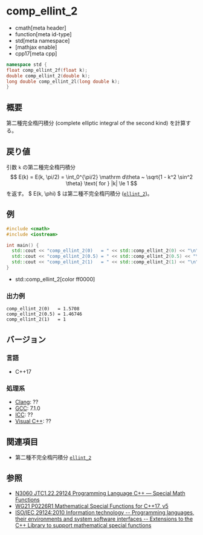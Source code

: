 # comp_ellint_2
* cmath[meta header]
* function[meta id-type]
* std[meta namespace]
* [mathjax enable]
* cpp17[meta cpp]

```cpp
namespace std {
float comp_ellint_2f(float k);
double comp_ellint_2(double k);
long double comp_ellint_2l(long double k);
}
```

## 概要
第二種完全楕円積分 (complete elliptic integral of the second kind) を計算する。


## 戻り値
引数 `k` の第二種完全楕円積分
$$
E(k) = E(k, \pi/2) = \int_0^{\pi/2} \mathrm d\theta ~ \sqrt{1 - k^2 \sin^2 \theta} \text{ for } |k| \le 1
$$
を返す。
$ E(k, \phi) $ は第二種不完全楕円積分 ([`ellint_2`](ellint_2.md))。


## 例
```cpp example
#include <cmath>
#include <iostream>

int main() {
  std::cout << "comp_ellint_2(0)   = " << std::comp_ellint_2(0) << "\n";    // pi / 2
  std::cout << "comp_ellint_2(0.5) = " << std::comp_ellint_2(0.5) << "\n";  // 1.46746
  std::cout << "comp_ellint_2(1)   = " << std::comp_ellint_2(1) << "\n";    // 1
}
```
* std::comp_ellint_2[color ff0000]

### 出力例
```
comp_ellint_2(0)   = 1.5708
comp_ellint_2(0.5) = 1.46746
comp_ellint_2(1)   = 1
```


## バージョン
### 言語
- C++17

### 処理系
- [Clang](/implementation.md#clang): ??
- [GCC](/implementation.md#gcc): 7.1.0
- [ICC](/implementation.md#icc): ??
- [Visual C++](/implementation.md#visual_cpp): ??


## 関連項目
* 第二種不完全楕円積分 [`ellint_2`](ellint_2.md)


## 参照
- [N3060 JTC1.22.29124 Programming Language C++ — Special Math Functions](http://www.open-std.org/jtc1/sc22/wg21/docs/papers/2010/n3060.pdf)
- [WG21 P0226R1 Mathematical Special Functions for C++17, v5](https://isocpp.org/files/papers/P0226R1.pdf)
- [ISO/IEC 29124:2010 Information technology -- Programming languages, their environments and system software interfaces -- Extensions to the C++ Library to support mathematical special functions](https://www.iso.org/standard/50511.html)

